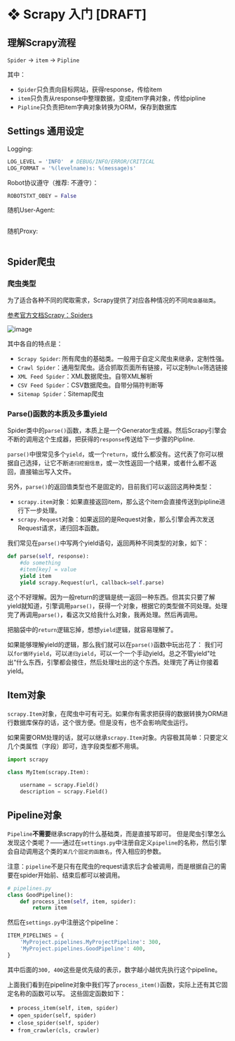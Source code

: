 # ❖ Scrapy 入门 [DRAFT]


## 理解Scrapy流程

`Spider` -> `item` -> `Pipline`

其中：
- `Spider`只负责向目标网站，获得response，传给item
- `item`只负责从response中整理数据，变成item字典对象，传给pipline
- `Pipline`只负责把item字典对象转换为ORM，保存到数据库


## Settings 通用设定

Logging:
```py
LOG_LEVEL = 'INFO'  # DEBUG/INFO/ERROR/CRITICAL
LOG_FORMAT = '%(levelname)s: %(message)s'
```


Robot协议遵守（推荐: 不遵守）：
```py
ROBOTSTXT_OBEY = False

```

随机User-Agent:
```py

```


随机Proxy:
```py

```


## Spider爬虫


### 爬虫类型

为了适合各种不同的爬取需求，Scrapy提供了对应各种情况的不同`爬虫基础类`。

[参考官方文档Scrapy：Spiders](https://scrapy.readthedocs.io/en/latest/topics/spiders.html)

![image](https://user-images.githubusercontent.com/14041622/53234529-aae5ee80-36ca-11e9-8581-25092e90adde.png)

其中各自的特点是：
- `Scrapy Spider`: 所有爬虫的基础类。一般用于自定义爬虫来继承，定制性强。
- `Crawl Spider`：通用型爬虫。适合抓取页面所有链接，可以定制`Rule`筛选链接
- `XML Feed Spider`：XML数据爬虫。自带XML解析
- `CSV Feed Spider`：CSV数据爬虫。自带分隔符判断等
- `Sitemap Spider`：Sitemap爬虫



### Parse()函数的本质及多重yield

Spider类中的`parse()`函数，本质上是一个Generator生成器。然后Scrapy引擎会不断的调用这个生成器，把获得的`response`传送给下一步骤的Pipline.

`parse()`中很常见多个`yield`，或一个`return`，或什么都没有。这代表了你可以根据自己选择，让它不断`递归挖掘信息`，或一次性返回一个结果，或者什么都不返回，直接输出写入文件。

另外，`parse()`的返回值类型也不是固定的，目前我们可以返回这两种类型：
- `scrapy.item`对象：如果直接返回item，那么这个item会直接传送到pipline进行下一步处理。
- `scrapy.Request`对象：如果返回的是Request对象，那么引擎会再次发送Request请求，递归回本函数。

我们常见在`parse()`中写两个yield语句，返回两种不同类型的对象，如下：
```py
def parse(self, response):
    #do something
    #item[key] = value
    yield item
    yield scrapy.Request(url, callback=self.parse)
```

这个不好理解。因为一般return的逻辑是统一返回一种东西。但其实只要了解yield就知道，引擎调用`parse()`，获得一个对象，根据它的类型做不同处理。处理完了再调用`parse()`，看这次又给我什么对象，我再处理。然后再调用。

把脑袋中的`return`逻辑忘掉，想想`yield`逻辑，就容易理解了。

如果能够理解yield的逻辑，那么我们就可以在`parse()`函数中玩出花了：
我们可以`for循环yield`，可以`递归yield`，可以一个一个手动yield。总之不管yield"吐出“什么东西，引擎都会接住，然后处理吐出的这个东西。处理完了再让你接着yield。



## Item对象

`scrapy.Item`对象，在爬虫中可有可无。如果你有需求把获得的数据转换为ORM进行数据库保存的话，这个很方便。但是没有，也不会影响爬虫运行。

如果需要ORM处理的话，就可以继承`scrapy.Item`对象。内容极其简单：只要定义几个类属性（字段）即可，连字段类型都不用填。

```py
import scrapy
 
class MyItem(scrapy.Item):

    username = scrapy.Field()
    description = scrapy.Field()
```



## Pipeline对象

`Pipeline`**不需要**继承scrapy的什么基础类，而是直接写即可。
但是爬虫引擎怎么发现这个类呢？——通过在`settings.py`中注册自定义`pipeline`的名称，然后引擎会自动调用这个类的`某几个固定的函数名`，传入相应的参数。

注意：`pipeline`不是只有在爬虫的request请求后才会被调用，而是根据自己的需要在spider开始前、结束后都可以被调用。

```py
# pipelines.py
class GoodPipeline():
    def process_item(self, item, spider):
        return item
```

然后在`settings.py`中注册这个pipeline：
```py
ITEM_PIPELINES = {
    'MyProject.pipelines.MyProjectPipeline': 300,
    'MyProject.pipelines.GoodPipeline': 400,
}
```
其中后面的`300, 400`这些是优先级的表示，数字越小越优先执行这个pipeline。


上面我们看到在pipeline对象中我们写了`process_item()`函数，实际上还有其它固定名称的函数可以写。
这些固定函数如下：
- `process_item(self, item, spider)`
- `open_spider(self, spider)`
- `close_spider(self, spider)`
- `from_crawler(cls, crawler)`
